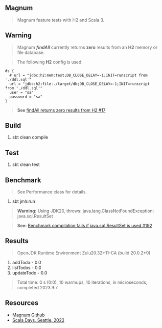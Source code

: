 Magnum
------
>Magnum feature tests with H2 and Scala 3.

Warning
-------
>Magnum ***findAll*** currently returns **zero** results from an **H2** memory or file database.

>The following **H2** config is used:
```
ds {
  # url = "jdbc:h2:mem:test;DB_CLOSE_DELAY=-1;INIT=runscript from './ddl.sql'"
  url = "jdbc:h2:file:./target/db;DB_CLOSE_DELAY=-1;INIT=runscript from './ddl.sql'"
  user = "sa"
  password = "sa"
}
```
>**See** [findAll returns zero results from H2 #17](https://github.com/AugustNagro/magnum/issues/17)

Build
-----
1. sbt clean compile

Test
----
1. sbt clean test

Benchmark
---------
>See Performance class for details.
1. sbt jmh:run
>**Warning:** Using JDK20, throws: java.lang.ClassNotFoundException: java.sql.ResultSet

>**See:** [Benchmark compilation fails if java.sql.ResultSet is used #192](https://github.com/sbt/sbt-jmh/issues/192)

Results
-------
>OpenJDK Runtime Environment Zulu20.32+11-CA (build 20.0.2+9)
1. addTodo - 0.0
2. listTodos - 0.0
3. updateTodo - 0.0
>Total time: 0 s (0:0), 10 warmups, 10 iterations, in microseconds, completed 2023.9.7

Resources
---------
* [Magnum Github](https://github.com/AugustNagro/magnum)
* [Scala Days, Seattle, 2023](https://www.youtube.com/watch?v=iKNRS5b1zAY)
